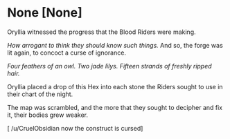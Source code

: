 # None [None]
Oryllia witnessed the progress that the Blood Riders were making.

*How arrogant to think they should know such things.* And so, the forge was lit again, to concoct a curse of ignorance.

*Four feathers of an owl. Two jade lilys. Fifteen strands of freshly ripped hair.*

Oryllia placed a drop of this Hex into each stone the Riders sought to use in their chart of the night.

The map was scrambled, and the more that they sought to decipher and fix it, their bodies grew weaker.

\[ /u/CruelObsidian now the construct is cursed\]
